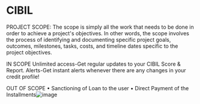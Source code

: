 # CIBIL

PROJECT SCOPE:
    The scope is simply all the work that needs to be done in order to achieve a project's objectives. In other words, the scope involves the process of identifying and documenting specific project goals, outcomes, milestones, tasks, costs, and timeline dates specific to the project objectives.

IN SCOPE
	Unlimited access-Get regular updates to your CIBIL Score & Report.
  Alerts-Get instant alerts whenever there are any changes in your credit profile!

OUT OF SCOPE
 •	Sanctioning of Loan to the user
 •	Direct Payment of the Installments![image](https://user-images.githubusercontent.com/69192696/164938707-594d24aa-caba-47cc-8e22-540609fb791b.png)

